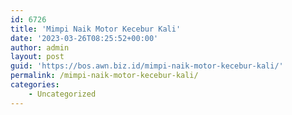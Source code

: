 ```yaml
---
id: 6726
title: 'Mimpi Naik Motor Kecebur Kali'
date: '2023-03-26T08:25:52+00:00'
author: admin
layout: post
guid: 'https://bos.awn.biz.id/mimpi-naik-motor-kecebur-kali/'
permalink: /mimpi-naik-motor-kecebur-kali/
categories:
    - Uncategorized
---
```



